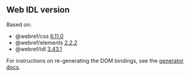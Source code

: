 ## Web IDL version

Based on:

<!-- START updated by tool/update_bindings.dart. Do not modify by hand -->
- @webref/css [6.11.0](https://www.npmjs.com/package/@webref/css/v/6.11.0)
- @webref/elements [2.2.2](https://www.npmjs.com/package/@webref/elements/v/2.2.2)
- @webref/idl [3.43.1](https://www.npmjs.com/package/@webref/idl/v/3.43.1)
<!-- END updated by tool/update_bindings.dart. Do not modify by hand -->

For instructions on re-generating the DOM bindings, see the
[generator docs](generator/README.md).
